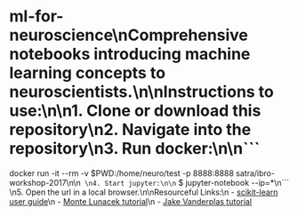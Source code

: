 
# ml-for-neuroscience\nComprehensive notebooks introducing machine learning concepts to neuroscientists.\n\nInstructions to use:\n\n1. Clone or download this repository\n2. Navigate into the repository\n3. Run docker:\n\n```
docker run -it --rm  -v $PWD:/home/neuro/test -p 8888:8888 satra/ibro-workshop-2017\n\n```
\n4. Start jupyter:\n\n```
$ jupyter-notebook --ip=*\n```
\n5. Open the url in a local browser.\n\nResourceful Links:\n - [scikit-learn user guide](http://scikit-learn.org/stable/user_guide.html)\n - [Monte Lunacek tutorial](https://github.com/mlunacek/meetup_data_science_2016)\n - [Jake Vanderplas tutorial](https://github.com/jakevdp/sklearn_tutorial)